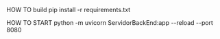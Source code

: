 HOW TO build 
pip install -r requirements.txt


HOW TO START 
python -m uvicorn ServidorBackEnd:app --reload --port 8080